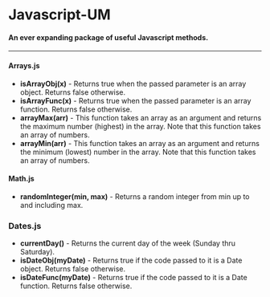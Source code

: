 # Javascript-UM
#### An ever expanding package of useful Javascript methods.
-------------------------------------------------------------------------------------

#### Arrays.js
  - **isArrayObj(x)** - Returns true when the passed parameter is an array object. Returns false otherwise.
  - **isArrayFunc(x)** - Returns true when the passed parameter is an array function. Returns false otherwise.
  - **arrayMax(arr)** - This function takes an array as an argument and returns the maximum number (highest) in the array. Note that this function takes an array of numbers.
  - **arrayMin(arr)** - This function takes an array as an argument and returns the minimum (lowest) number in the array. Note that this function takes an array of numbers.

#### Math.js
  - **randomInteger(min, max)** - Returns a random integer from min up to and including max.

### Dates.js
  - **currentDay()** - Returns the current day of the week (Sunday thru Saturday).
  - **isDateObj(myDate)** - Returns true if the code passed to it is a Date object. Returns false otherwise.
  - **isDateFunc(myDate)** - Returns true if the code passed to it is a Date function. Returns false otherwise.